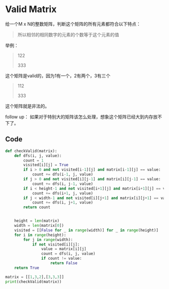 # Valid Matrix

给一个M x N的整数矩阵，判断这个矩阵的所有元素都符合以下特点：

>  所以相邻的相同数字的元素的个数等于这个元素的值  

举例： 

> 122 
>
> 333 

这个矩阵是valid的，因为1有一个，2有两个，3有三个  

> 112 
>
> 333 

这个矩阵就是非法的。  

follow up： 如果对于特别大的矩阵该怎么处理，想象这个矩阵已经大到内存放不下了。



## Code

```python
def checkValid(matrix):
    def dfs(i, j, value):
        count = 1
        visited[i][j] = True
        if i > 0 and not visited[i-1][j] and matrix[i-1][j] == value:
            count += dfs(i-1, j, value)
        if j > 0 and not visited[i][j-1] and matrix[i][j-1] == value:
            count += dfs(i, j-1, value)
        if i < height-1 and not visited[i+1][j] and matrix[i+1][j] == value:
            count += dfs(i+1, j, value)
        if j < width-1 and not visited[i][j+1] and matrix[i][j+1] == value:
            count += dfs(i, j+1, value)
        return count


    height = len(matrix)
    width = len(matrix[0])
    visited = [[False for _ in range(width)] for _ in range(height)]
    for i in range(height):
        for j in range(width):
            if not visited[i][j]:
                value = matrix[i][j]
                count = dfs(i, j, value)
                if count != value:
                    return False
    return True

matrix = [[1,3,2],[3,3,3]]
print(checkValid(matrix))
```

